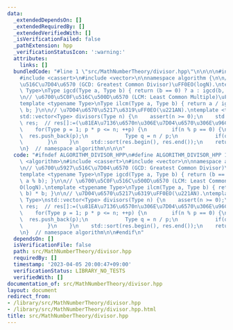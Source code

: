 ```yaml
---
data:
  _extendedDependsOn: []
  _extendedRequiredBy: []
  _extendedVerifiedWith: []
  _isVerificationFailed: false
  _pathExtension: hpp
  _verificationStatusIcon: ':warning:'
  attributes:
    links: []
  bundledCode: "#line 1 \"src/MathNumberTheory/divisor.hpp\"\n\n\n\n#include <algorithm>\n\
    #include <cassert>\n#include <vector>\n\nnamespace algorithm {\n\n// \u6700\u5927\
    \u516C\u7D04\u6570 (GCD: Greatest Common Divisor)\uFF0EO(logN).\ntemplate <typename\
    \ Type>\nType igcd(Type a, Type b) { return (b == 0) ? a : igcd(b, a % b); }\n\
    \n// \u6700\u5C0F\u516C\u500D\u6570 (LCM: Least Common Multiple)\uFF0EO(logN).\n\
    template <typename Type>\nType ilcm(Type a, Type b) { return a / igcd(a, b) *\
    \ b; }\n\n// \u7D04\u6570\u5217\u6319\uFF0EO(\u221AN).\ntemplate <typename Type>\n\
    std::vector<Type> divisors(Type n) {\n    assert(n >= 0);\n    std::vector<Type>\
    \ res;  // res[]:=(\u81EA\u7136\u6570n\u306E\u7D04\u6570\u306E\u96C6\u5408).\n\
    \    for(Type p = 1; p * p <= n; ++p) {\n        if(n % p == 0) {\n          \
    \  res.push_back(p);\n            Type q = n / p;\n            if(q != p) res.push_back(q);\n\
    \        }\n    }\n    std::sort(res.begin(), res.end());\n    return res;\n}\n\
    \n}  // namespace algorithm\n\n\n"
  code: "#ifndef ALGORITHM_DIVISOR_HPP\n#define ALGORITHM_DIVISOR_HPP 1\n\n#include\
    \ <algorithm>\n#include <cassert>\n#include <vector>\n\nnamespace algorithm {\n\
    \n// \u6700\u5927\u516C\u7D04\u6570 (GCD: Greatest Common Divisor)\uFF0EO(logN).\n\
    template <typename Type>\nType igcd(Type a, Type b) { return (b == 0) ? a : igcd(b,\
    \ a % b); }\n\n// \u6700\u5C0F\u516C\u500D\u6570 (LCM: Least Common Multiple)\uFF0E\
    O(logN).\ntemplate <typename Type>\nType ilcm(Type a, Type b) { return a / igcd(a,\
    \ b) * b; }\n\n// \u7D04\u6570\u5217\u6319\uFF0EO(\u221AN).\ntemplate <typename\
    \ Type>\nstd::vector<Type> divisors(Type n) {\n    assert(n >= 0);\n    std::vector<Type>\
    \ res;  // res[]:=(\u81EA\u7136\u6570n\u306E\u7D04\u6570\u306E\u96C6\u5408).\n\
    \    for(Type p = 1; p * p <= n; ++p) {\n        if(n % p == 0) {\n          \
    \  res.push_back(p);\n            Type q = n / p;\n            if(q != p) res.push_back(q);\n\
    \        }\n    }\n    std::sort(res.begin(), res.end());\n    return res;\n}\n\
    \n}  // namespace algorithm\n\n#endif\n"
  dependsOn: []
  isVerificationFile: false
  path: src/MathNumberTheory/divisor.hpp
  requiredBy: []
  timestamp: '2023-04-05 20:00:47+09:00'
  verificationStatus: LIBRARY_NO_TESTS
  verifiedWith: []
documentation_of: src/MathNumberTheory/divisor.hpp
layout: document
redirect_from:
- /library/src/MathNumberTheory/divisor.hpp
- /library/src/MathNumberTheory/divisor.hpp.html
title: src/MathNumberTheory/divisor.hpp
---
```


